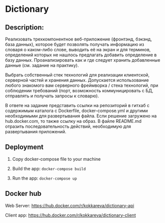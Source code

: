 # Dictionary

## Description: 
Реализовать трехкомпонентное веб-приложение (фронтэнд, бэкэнд, база данных), которое будет позволять получать информацию из словаря о каком-либо слове, выводить её на экран и для терминов, определений которых не нашлось предлагать добавить определение в базу данных. Проанализировать как и где следует хранить добавленные данные (см. задание на практику). 

Выбрать собственный стек технологий для реализации клиентской, серверной частей и хранения данных. Допускается использование любого знакомого вам серверного фреймворка / стека технологий, при соблюдении требований (порт, возможность коммуницировать с БД, отправлять и получать запросы к словарю).

В ответе на задание представить ссылки на репозиторий в гитхаб с содержимым каталога c Dockerfile, docker-compose.yml и другими необходимыми для развертывания файла. Если решение загружено на hub.docker.com, то также ссылку на образ. В файле README.md отразить последовательность действий, необходимую для развертывания приложений. 

## Deployment

1. Copy docker-compose file to your machine

2. Build the app:
```docker-compose build```

3. Run the app:
```docker-compose up```

## Docker hub

Web Server: https://hub.docker.com/r/kokkareva/dictionary-api

Client app: https://hub.docker.com/r/kokkareva/dictionary-client